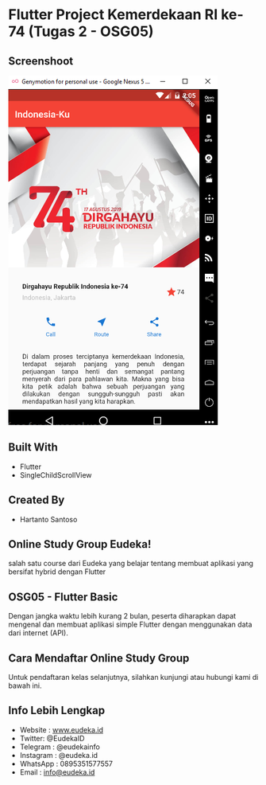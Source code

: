 # Flutter Project Kemerdekaan RI ke-74 (Tugas 2 - OSG05)

## Screenshoot

![alt text](images/Capture.PNG)

## Built With
- Flutter
- SingleChildScrollView

## Created By
- Hartanto Santoso

## Online Study Group Eudeka!
salah satu course dari Eudeka yang belajar tentang membuat aplikasi yang bersifat hybrid dengan Flutter

## OSG05 - Flutter Basic
Dengan jangka waktu lebih kurang 2 bulan, peserta diharapkan dapat mengenal dan membuat aplikasi simple Flutter dengan menggunakan data dari internet (API).

## Cara Mendaftar Online Study Group
Untuk pendaftaran kelas selanjutnya, silahkan kunjungi atau hubungi kami di bawah ini.

## Info Lebih Lengkap
- Website : www.eudeka.id
- Twitter: @EudekaID
- Telegram : @eudekainfo
- Instagram : @eudeka.id
- WhatsApp : 0895351577557
- Email : info@eudeka.id
